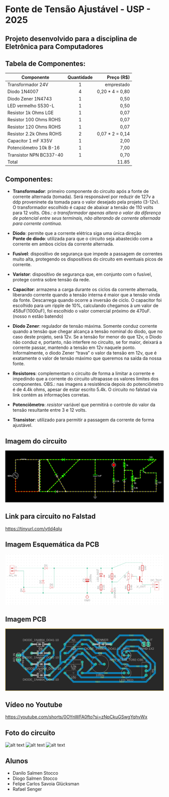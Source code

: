 # Fonte de Tensão Ajustável - USP - 2025
## Projeto desenvolvido para a disciplina de Eletrônica para Computadores
## Tabela de Componentes:
| Componente | Quantidade | Preço (R$) |
| -----------|:----------:|-----:|
| Transformador 24V | 1 | emprestado|
| Diodo 1N4007 | 4 | 0,20 * 4 = 0,80 |
| Diodo Zener 1N4743 | 1 | 0,50 |
| LED vermelho S530-L | 1 | 0,50 |
| Resistor 1k Ohms LGE | 1 | 0,07 |
| Resistor 100 Ohms ROHS | 1| 0,07 |
| Resistor 120 Ohms ROHS | 1| 0,07|
| Resistor 2.2k Ohms ROHS | 2| 0,07 * 2 = 0,14|
| Capacitor 1 mF X35V | 1 | 2,00|
| Potenciômetro 10k B-16 | 1 | 7,00 |
| Transistor NPN BC337-40 | 1 | 0,70|
| Total | | 11.85 |

## Componentes:
- **Transformador**: primeiro componente do circuito após a fonte de corrente alternada (tomada). Será responsável por reduzir de 127v a ddp proveninete da tomada para o valor desejado pela projeto (3-12v). O transformador escolhido é capaz de abaixar a tensão de 110 volts para 12 volts.
_Obs.: o transformador apenas altera o valor da diferença de potencial entre seus terminais, não alterando de corrente alternada para corrente contínua._

- **Diodo**: permite que a corrente elétrica siga uma única direção 
  <br> **Ponte de diodo**: utilizada para que o circuito seja abastecido com a corrente em ambos ciclos da corrente alternada.

- **Fusível**: dispositivo de segurança que impede a passagem de correntes muito alta, protegendo os dispositivos do circuito em eventuais picos de corrente.

- **Varistor**: dispositivo de segurança que, em conjunto com o fusível, protege contra sobre tensão da rede.

- **Capacitor**: armazena a carga durante os ciclos da corrente alternada, liberando corrente quando a tensão interna é maior que a tensão vinda da fonte. Descarrega quando ocorre a inversão de ciclo. O capacitor foi escolhido para um ripple de 10%, calculando chegamos à um valor de 458uF(1000uF), foi escolhido o valor comercial próximo de 470uF. (nosso n estão batendo)

- **Diodo Zener**: regulador de tensão máxima. Somente conduz corrente quando a tensão que chegar alcança a tensão nominal do diodo, que no caso deste projeto, será 12v. Se a tensão for menor do que 12v, o Diodo não conduz e, portanto, não interfere no circuito, se for maior, deixará a corrente passar, mantendo a tensão em 12v naquele ponto. Informalmente, o diodo Zener “trava” o valor da tensão em 12v, que é exatamente o valor de tensão máximo que queremos na saída da nossa fonte.

- **Resistores**: complementam o circuito de forma a limitar a corrente e impedindo que a corrente do circuito ultrapasse os valores limites dos componentes. OBS.: nas imagens a resistência depois do potenciômetro é de 4.4k ohms, apesar de estar escrito 5.4k. O circuito no falstad via link contém as informações corretas.

- **Potenciômetro**: *resistor* variável que permitirá o controle do valor da tensão resultante entre 3 e 12 volts.

- **Transistor**: utilizado para permitir a passagem da corrente de forma ajustável.

## Imagem do circuito
![alt text](https://github.com/DaniloSStocco/FonteAjustavelUSP/blob/main/imagens/imagemCircuitoFalstad.png "Imagem do circuito no falstad")

## Link para circuito no Falstad
https://tinyurl.com/ytld4qlu

## Imagem Esquemática da PCB
![alt text](https://github.com/DaniloSStocco/FonteAjustavelUSP/blob/main/imagens/esquematica.png "Imagem do circuito esquemático")


## Imagem PCB
![alt text](https://github.com/DaniloSStocco/FonteAjustavelUSP/blob/main/imagens/PCBeagle.png "Imagem do circuito no PCB no Eagle")

## Vídeo no Youtube
https://youtube.com/shorts/0OYnWFA0fto?si=zNpCkuGSwgYqhvWx

## Foto do circuito
![alt text](https://github.com/DaniloSStocco/FonteAjustavelUSP/blob/main/imagens/circuitocima.png "Foto do circuito por cima")
![alt text](https://github.com/DaniloSStocco/FonteAjustavelUSP/blob/main/imagens/circuitolado1.png "Foto do circuito por um lado")
![alt text](https://github.com/DaniloSStocco/FonteAjustavelUSP/blob/main/imagens/circuitolado2.png "Foto do circuito por outro lado")

## Alunos
- Danilo Salmen Stocco
- Diogo Salmen Stocco
- Felipe Carlos Savoia Glücksman
- Rafael Senger

